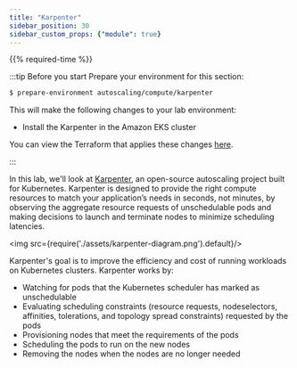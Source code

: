 ```yaml
---
title: "Karpenter"
sidebar_position: 30
sidebar_custom_props: {"module": true}
---
```


{{% required-time %}}

:::tip Before you start
Prepare your environment for this section:

```bash timeout=900 wait=30
$ prepare-environment autoscaling/compute/karpenter
```

This will make the following changes to your lab environment:
- Install the Karpenter in the Amazon EKS cluster

You can view the Terraform that applies these changes [here](https://github.com/VAR::MANIFESTS_OWNER/VAR::MANIFESTS_REPOSITORY/tree/VAR::MANIFESTS_REF/manifests/modules/autoscaling/compute/karpenter/.workshop/terraform).

:::

In this lab, we'll look at [Karpenter](https://github.com/aws/karpenter), an open-source autoscaling project built for Kubernetes. Karpenter is designed to provide the right compute resources to match your application’s needs in seconds, not minutes, by observing the aggregate resource requests of unschedulable pods and making decisions to launch and terminate nodes to minimize scheduling latencies.

<img src={require('./assets/karpenter-diagram.png').default}/>

Karpenter's goal is to improve the efficiency and cost of running workloads on Kubernetes clusters. Karpenter works by:

* Watching for pods that the Kubernetes scheduler has marked as unschedulable
* Evaluating scheduling constraints (resource requests, nodeselectors, affinities, tolerations, and topology spread constraints) requested by the pods
* Provisioning nodes that meet the requirements of the pods
* Scheduling the pods to run on the new nodes
* Removing the nodes when the nodes are no longer needed
